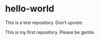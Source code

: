 # hello-world
This is a test repository. Don't upvote.

This is my first repository. Please be gentle.
